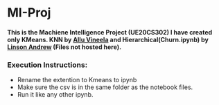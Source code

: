 # MI-Proj
#### This is the Machiene Intelligence Project (UE20CS302) I have created only KMeans. KNN by [Allu Vineela](https://github.com/alluvineela) and Hierarchical(Churn.ipynb) by [Linson Andrew](https://github.com/linsonandrew) (Files not hosted here).

### Execution Instructions:
* Rename the extention to Kmeans to ipynb
* Make sure the csv is in the same folder as the notebook files.
* Run it like any other ipynb.
